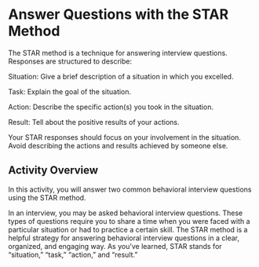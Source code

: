 # Answer Questions with the STAR Method

The STAR method is a technique for answering interview questions. Responses are structured to describe:

Situation: Give a brief description of a situation in which you excelled.

Task: Explain the goal of the situation.

Action: Describe the specific action(s) you took in the situation.

Result: Tell about the positive results of your actions.

Your STAR responses should focus on your involvement in the situation. Avoid describing the actions and results achieved by someone else.

## Activity Overview

In this activity, you will answer two common behavioral interview questions using the STAR method.

In an interview, you may be asked behavioral interview questions. These types of questions require you to share a time when you were faced with a particular situation or had to practice a certain skill. The STAR method is a helpful strategy for answering behavioral interview questions in a clear, organized, and engaging way. As you’ve learned, STAR stands for “situation,” “task,” “action,” and “result.”
